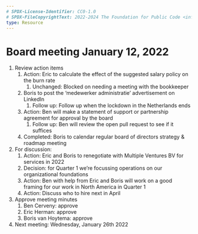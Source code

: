 ```yaml
---
# SPDX-License-Identifier: CC0-1.0
# SPDX-FileCopyrightText: 2022-2024 The Foundation for Public Code <info@publiccode.net>
type: Resource
---
```


# Board meeting January 12, 2022

1. Review action items
    1. Action: Eric to calculate the effect of the suggested salary policy on the burn rate
        1. Unchanged: Blocked on needing a meeting with the bookkeeper
    2. Boris to post the ‘medewerker administratie’ advertisement on LinkedIn
        1. Follow up: Follow up when the lockdown in the Netherlands ends
    3. Action: Ben will make a statement of support or partnership agreement for approval by the board
        1. Follow up: Ben will review the open pull request to see if it suffices
    4. Completed: Boris to calendar regular board of directors strategy & roadmap meeting
2. For discussion:
    1. Action: Eric and Boris to renegotiate with Multiple Ventures BV for services in 2022
    2. Decision: for Quarter 1 we’re focussing operations on our organizational foundations
    3. Action: Ben with help from Eric and Boris will work on a good framing for our work in North America in Quarter 1
    4. Action: Discuss who to hire next in April
3. Approve meeting minutes
    1. Ben Cerveny: approve
    2. Eric Herman: approve
    3. Boris van Hoytema: approve
4. Next meeting: Wednesday, January 26th 2022
